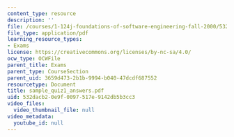 ```yaml
---
content_type: resource
description: ''
file: /courses/1-124j-foundations-of-software-engineering-fall-2000/532dacb20e9f0097517e9142db5b3cc3_sample_quiz1_answers.pdf
file_type: application/pdf
learning_resource_types:
- Exams
license: https://creativecommons.org/licenses/by-nc-sa/4.0/
ocw_type: OCWFile
parent_title: Exams
parent_type: CourseSection
parent_uid: 3659d473-2b1b-9994-b040-47dcdf687552
resourcetype: Document
title: sample_quiz1_answers.pdf
uid: 532dacb2-0e9f-0097-517e-9142db5b3cc3
video_files:
  video_thumbnail_file: null
video_metadata:
  youtube_id: null
---
```

